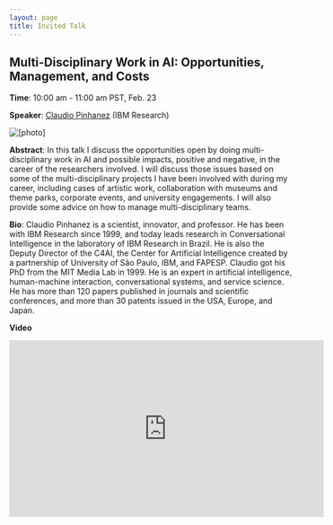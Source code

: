 ```yaml
---
layout: page
title: Invited Talk
---
```


## Multi-Disciplinary Work in AI: Opportunities, Management, and Costs

**Time**: 10:00 am - 11:00 am PST, Feb. 23

**Speaker**: [Claudio Pinhanez](https://researcher.watson.ibm.com/researcher/view.php?person=br-csantosp) (IBM Research)

![[photo]](/dc2022/images/talk2.jpg)

**Abstract**: In this talk I discuss the opportunities open by doing multi-disciplinary work in AI and possible impacts, positive and negative, in the career of the researchers involved. I will discuss those issues based on some of the multi-disciplinary projects I have been involved with during my career, including cases of artistic work, collaboration with museums and theme parks, corporate events, and university engagements. I will also provide some advice on how to manage multi-disciplinary teams.

**Bio**: Claudio Pinhanez is a scientist, innovator, and professor. He has been with IBM Research since 1999, and today leads research in Conversational Intelligence in the laboratory of IBM Research in Brazil. He is also the Deputy Director of the C4AI, the Center for Artificial Intelligence created by a partnership of University of São Paulo, IBM, and FAPESP. Claudio got his PhD from the MIT Media Lab in 1999. He is an expert in artificial intelligence, human-machine interaction, conversational systems, and service science. He has more than 120 papers published in journals and scientific conferences, and more than 30 patents issued in the USA, Europe, and Japan. 

**Video**
<iframe width="560" height="315" src="https://www.youtube-nocookie.com/embed/N8CB1PlQH9I" title="YouTube video player" frameborder="0" allow="accelerometer; autoplay; clipboard-write; encrypted-media; gyroscope; picture-in-picture" allowfullscreen></iframe>
